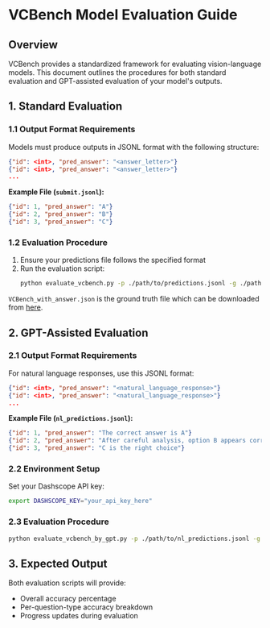 

# VCBench Model Evaluation Guide

## Overview
VCBench provides a standardized framework for evaluating vision-language models. This document outlines the procedures for both standard evaluation and GPT-assisted evaluation of your model's outputs.

## 1. Standard Evaluation

### 1.1 Output Format Requirements
Models must produce outputs in JSONL format with the following structure:
```json
{"id": <int>, "pred_answer": "<answer_letter>"}
{"id": <int>, "pred_answer": "<answer_letter>"}
...
```

**Example File (`submit.jsonl`):**
```json
{"id": 1, "pred_answer": "A"}
{"id": 2, "pred_answer": "B"}
{"id": 3, "pred_answer": "C"}
```

### 1.2 Evaluation Procedure
1. Ensure your predictions file follows the specified format
2. Run the evaluation script:
   ```bash
   python evaluate_vcbench.py -p ./path/to/predictions.jsonl -g ./path/to/VCBench_with_answer.json
   ```
`VCBench_with_answer.json` is the ground truth file which can be downloaded from [here](https://huggingface.co/datasets/cloudcatcher2/VCBench/resolve/main/VCBench_with_answer.json).

## 2. GPT-Assisted Evaluation

### 2.1 Output Format Requirements
For natural language responses, use this JSONL format:
```json
{"id": <int>, "pred_answer": "<natural_language_response>"}
{"id": <int>, "pred_answer": "<natural_language_response>"}
...
```

**Example File (`nl_predictions.jsonl`):**
```json
{"id": 1, "pred_answer": "The correct answer is A"}
{"id": 2, "pred_answer": "After careful analysis, option B appears correct"}
{"id": 3, "pred_answer": "C is the right choice"}
```

### 2.2 Environment Setup
Set your Dashscope API key:
   ```bash
   export DASHSCOPE_KEY="your_api_key_here"
   ```

### 2.3 Evaluation Procedure
```bash
python evaluate_vcbench_by_gpt.py -p ./path/to/nl_predictions.jsonl -g ./path/to/VCBench_with_answer.json
```

## 3. Expected Output
Both evaluation scripts will provide:
- Overall accuracy percentage
- Per-question-type accuracy breakdown
- Progress updates during evaluation

